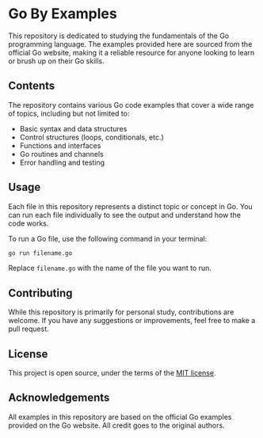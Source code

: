 # Go By Examples

This repository is dedicated to studying the fundamentals of the Go programming language. The examples provided here are sourced from the official Go website, making it a reliable resource for anyone looking to learn or brush up on their Go skills.

## Contents

The repository contains various Go code examples that cover a wide range of topics, including but not limited to:

- Basic syntax and data structures
- Control structures (loops, conditionals, etc.)
- Functions and interfaces
- Go routines and channels
- Error handling and testing

## Usage

Each file in this repository represents a distinct topic or concept in Go. You can run each file individually to see the output and understand how the code works.

To run a Go file, use the following command in your terminal:

```bash
go run filename.go
```

Replace `filename.go` with the name of the file you want to run.

## Contributing

While this repository is primarily for personal study, contributions are welcome. If you have any suggestions or improvements, feel free to make a pull request.

## License

This project is open source, under the terms of the [MIT license](./LICENSE).

## Acknowledgements

All examples in this repository are based on the official Go examples provided on the Go website. All credit goes to the original authors.
